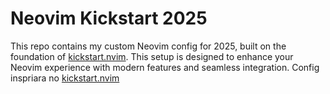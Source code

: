 # Neovim Kickstart 2025

This repo contains my custom Neovim config for 2025, built on the foundation of [kickstart.nvim](https://github.com/nvim-lua/kickstart.nvim). This setup is designed to enhance your Neovim experience with modern features and seamless integration.
Config inspriara no [kickstart.nvim](https://github.com/nvim-lua/kickstart.nvim)
